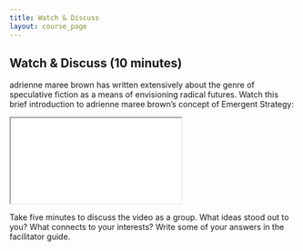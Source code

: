 ```yaml
---
title: Watch & Discuss
layout: course_page
---
```

## Watch & Discuss (10 minutes)

adrienne maree brown has written extensively about the genre of speculative fiction as a means of envisioning radical futures. Watch this brief introduction to adrienne maree brown’s concept of Emergent Strategy:

<div class="embed-responsive embed-responsive-16by9">
  <iframe class="embed-responsive-item" src="[https://www.youtube.com/embed/dQw4w9WgXcQ](https://www.youtube.com/embed/IyN76oTt67M)" allowfullscreen></iframe>
</div>

Take five minutes to discuss the video as a group. What ideas stood out to you? What connects to your interests? Write some of your answers in the facilitator guide.

